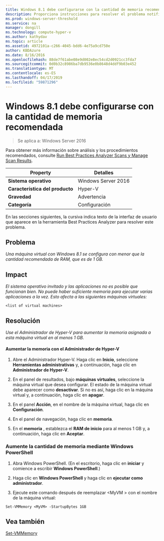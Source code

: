 ```yaml
---
title: Windows 8.1 debe configurarse con la cantidad de memoria recomendada
description: Proporciona instrucciones para resolver el problema notificado por esta regla de Best Practices Analyzer.
ms.prod: windows-server-threshold
ms.service: na
manager: dongill
ms.technology: compute-hyper-v
ms.author: kathydav
ms.topic: article
ms.assetid: 4972101a-c266-4045-bdd6-4e75a9cd750e
author: KBDAzure
ms.date: 8/16/2016
ms.openlocfilehash: 88de7f61abe08e9d002e8ec54cd2d0921cc3fda7
ms.sourcegitcommit: 0d0b32c8986ba7db9536e0b8648d4ddf9b03e452
ms.translationtype: MT
ms.contentlocale: es-ES
ms.lasthandoff: 04/17/2019
ms.locfileid: "59871296"
---
```

# <a name="windows-81-should-be-configured-with-the-recommended-amount-of-memory"></a>Windows 8.1 debe configurarse con la cantidad de memoria recomendada

>Se aplica a: Windows Server 2016

Para obtener más información sobre análisis y los procedimientos recomendados, consulte [Run Best Practices Analyzer Scans y Manage Scan Results](https://go.microsoft.com/fwlink/p/?LinkID=223177).  
  
|Property|Detalles|  
|-|-|  
|**Sistema operativo**|Windows Server 2016|  
|**Característica del producto**|Hyper-V|  
|**Gravedad**|Advertencia|  
|**Categoría**|Configuración|  
  
En las secciones siguientes, la cursiva indica texto de la interfaz de usuario que aparece en la herramienta Best Practices Analyzer para resolver este problema.
  
## <a name="issue"></a>**Problema**  
*Una máquina virtual con Windows 8.1 se configura con menor que la cantidad recomendada de RAM, que es de 1 GB.*  
  
## <a name="impact"></a>**Impact**  
*El sistema operativo invitado y las aplicaciones no es posible que funcionan bien. No puede haber suficiente memoria para ejecutar varias aplicaciones a la vez. Esto afecta a las siguientes máquinas virtuales:*  
```  
<list of virtual machines>  
```  
## <a name="resolution"></a>**Resolución**  
*Use el Administrador de Hyper-V para aumentar la memoria asignada a esta máquina virtual en al menos 1 GB.*  
  
#### <a name="increase-the-memory-using-hyper-v-manager"></a>Aumentar la memoria con el Administrador de Hyper-V  
  
1.  Abre el Administrador Hyper-V. Haga clic en **Inicio**, seleccione **Herramientas administrativas** y, a continuación, haga clic en **Administrador de Hyper-V**.  
  
2.  En el panel de resultados, bajo **máquinas virtuales**, seleccione la máquina virtual que desea configurar. El estado de la máquina virtual debe aparecer como **desactivar**. Si no es así, haga clic en la máquina virtual y, a continuación, haga clic en **apagar**.  
  
3.  En el panel **Acción**, en el nombre de la máquina virtual, haga clic en **Configuración**.  
  
4.  En el panel de navegación, haga clic en **memoria**.  
  
5.  En el **memoria** , establezca el **RAM de inicio** para al menos 1 GB y, a continuación, haga clic en **Aceptar**.  
  
### <a name="increase-the-memory-using-windows-powershell"></a>Aumente la cantidad de memoria mediante Windows PowerShell  
  
1.  Abra Windows PowerShell. (En el escritorio, haga clic en **iniciar** y comience a escribir **Windows PowerShell**.)  
  
2.  Haga clic en **Windows PowerShell** y haga clic en **ejecutar como administrador**.  
  
3.  Ejecute este comando después de reemplazar \<MyVM > con el nombre de la máquina virtual:  
  
```  
Set-VMMemory <MyVM> -StartupBytes 1GB  
```  
  
## <a name="see-also"></a>Vea también  
[Set-VMMemory](https://technet.microsoft.com/library/hh848572.aspx)  
  



